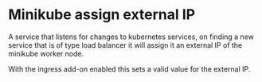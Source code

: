 # Minikube assign external IP

A service that listens for changes to kubernetes services, on finding a new service
that is of type load balancer it will assign it an external IP of the minikube
worker node.

With the ingress add-on enabled this sets a valid value for the external IP.
